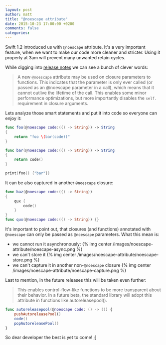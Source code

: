```yaml
---
layout: post
author: matt
title: "@noescape attribute"
date: 2015-10-23 17:00:00 +0200
comments: false
categories: 
---
```


Swift 1.2 introduced us with `@noescape` attribute. It's a very important feature, when we want to make our code more cleaner and stricter. Using it properly at 3am will prevent many unwanted retain cycles.

While digging into [release notes](https://developer.apple.com/library/ios/releasenotes/DeveloperTools/RN-Xcode/Chapters/xc6_release_notes.html) we can see a bunch of clever words:
> A new `@noescape` attribute may be used on closure parameters to functions. This indicates that the parameter is only ever called (or passed as an @noescape parameter in a call), which means that it cannot outlive the lifetime of the call. This enables some minor performance optimizations, but more importantly disables the `self.` requirement in closure arguments.
<!--more-->
Lets analyze those smart statements and put it into code so everyone can enjoy it: 

```swift
func foo(@noescape code:(() -> String)) -> String
{
    return "foo \(bar(code))"
}

func bar(@noescape code:(() -> String)) -> String
{
    return code() 
}

print(foo() {"bar"})
```

It can be also captured in another `@noescape` closure:

```swift
func baz(@noescape code:(() -> String))
{
    qux {
        code()
    }
}
func qux(@noescape code:(() -> String)) {}
```

It's important to point out, that closures (and functions) annotated with `@noescape` can only be passed as `@noescape` parameters. What this mean is:

* we cannot run it asynchronously:
{% img center /images/noescape-attribute/noescape-async.png %}
* we can't store it
{% img center /images/noescape-attribute/noescape-store.png %}
* we can't capture it in another non-`@noescape` closure
{% img center /images/noescape-attribute/noescape-capture.png %}

Last to mention, in the future releases this will be taken even further:

> This enables control-flow-like functions to be more transparent about their behavior. In a future beta, the standard library will adopt this attribute in functions like autoreleasepool().
```swift
func autoreleasepool(@noescape code: () -> ()) {
    pushAutoreleasePool()
    code()
    popAutoreleasePool()
}
```
So dear developer the best is yet to come! ;]
